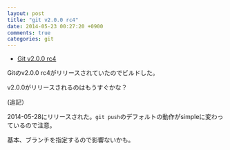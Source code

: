 ```yaml
---
layout: post
title: "git v2.0.0 rc4"
date: 2014-05-23 00:27:20 +0900
comments: true
categories: git
---
```


* [Git v2.0.0 rc4](https://github.com/git/git/commit/8ced8e40ac07c1b13b2edbb459d37b9b2d7275d6)

Gitのv2.0.0 rc4がリリースされていたのでビルドした。

v2.0.0がリリースされるのはもうすぐかな？

(追記）

2014-05-28にリリースされた。`git push`のデフォルトの動作がsimpleに変わっているので注意。

基本、ブランチを指定するので影響ないかも。
